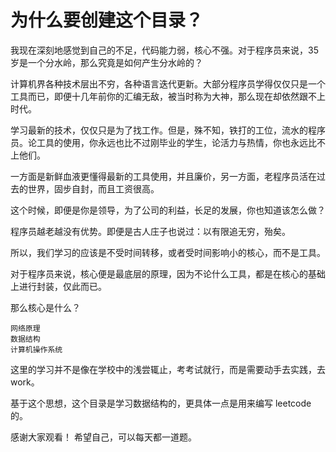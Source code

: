 # 为什么要创建这个目录？

我现在深刻地感觉到自己的不足，代码能力弱，核心不强。对于程序员来说，35 岁是一个分水岭，那么究竟是如何产生分水岭的？

计算机界各种技术层出不穷，各种语言迭代更新。大部分程序员学得仅仅只是一个工具而已，即便十几年前你的汇编无敌，被当时称为大神，那么现在却依然跟不上时代。

学习最新的技术，仅仅只是为了找工作。但是，殊不知，铁打的工位，流水的程序员。论工具的使用，你永远也比不过刚毕业的学生，论活力与热情，你也永远比不上他们。

一方面是新鲜血液更懂得最新的工具使用，并且廉价，另一方面，老程序员活在过去的世界，固步自封，而且工资很高。

这个时候，即便是你是领导，为了公司的利益，长足的发展，你也知道该怎么做？

程序员越老越没有优势。即便是古人庄子也说过：以有限追无穷，殆矣。

所以，我们学习的应该是不受时间转移，或者受时间影响小的核心，而不是工具。

对于程序员来说，核心便是最底层的原理，因为不论什么工具，都是在核心的基础上进行封装，仅此而已。

那么核心是什么？

    网络原理
    数据结构
    计算机操作系统

这里的学习并不是像在学校中的浅尝辄止，考考试就行，而是需要动手去实践，去work。

基于这个思想，这个目录是学习数据结构的，更具体一点是用来编写 leetcode 的。

感谢大家观看！ 希望自己，可以每天都一道题。